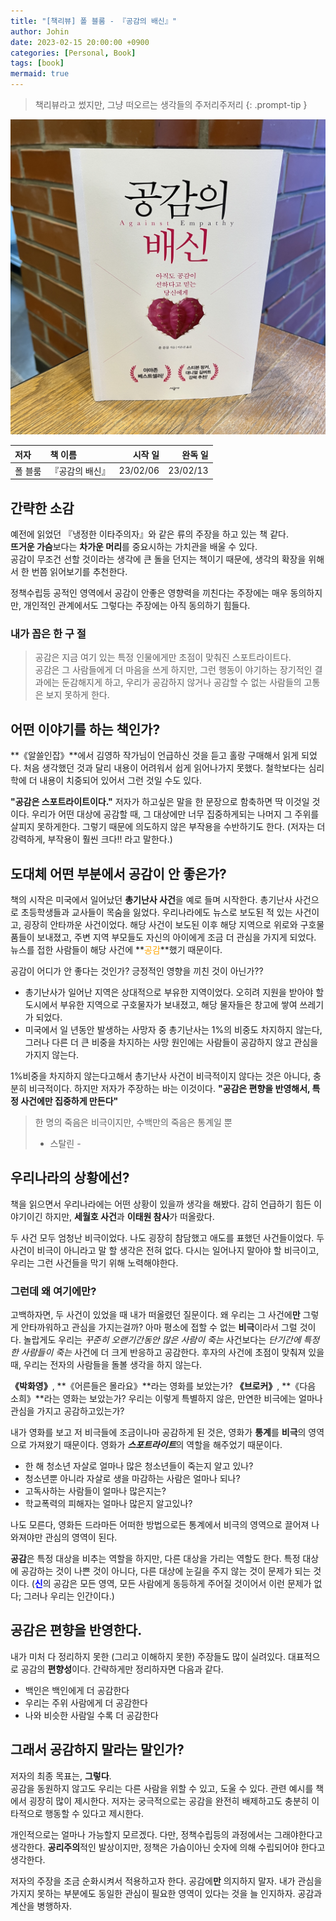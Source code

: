 ```yaml
---
title: "[책리뷰] 폴 블룸 - 『공감의 배신』"
author: Johin
date: 2023-02-15 20:00:00 +0900
categories: [Personal, Book]
tags: [book]
mermaid: true
---
```


> 책리뷰라고 썼지만, 그냥 떠오르는 생각들의 주저리주저리
{: .prompt-tip }

![book](/assets/img/20230215/book.JPG)

| 저자  | 책 이름  | 시작 일  | 완독 일  |
|:-----|:--------|-------:|--------:|
| 폴 블룸 | 『공감의 배신』 | 23/02/06 | 23/02/13 |

## 간략한 소감

예전에 읽었던 『냉정한 이타주의자』와 같은 류의 주장을 하고 있는 책 같다.  
**뜨거운 가슴**보다는 **차가운 머리**를 중요시하는 가치관을 배울 수 있다.  
공감이 무조건 선할 것이라는 생각에 큰 돌을 던지는 책이기 때문에, 생각의 확장을 위해서 한 번쯤 읽어보기를 추천한다.  

정책수립등 공적인 영역에서 공감이 안좋은 영향력을 끼친다는 주장에는 매우 동의하지만, 개인적인 관계에서도 그렇다는 주장에는 아직 동의하기 힘들다.

### 내가 꼽은 한 구 절

> 공감은 지금 여기 있는 특정 인물에게만 초점이 맞춰진 스포트라이트다.  
> 공감은 그 사람들에게 더 마음을 쓰게 하지만, 그런 행동이 야기하는 장기적인 결과에는 둔감해지게 하고, 우리가 공감하지 않거나 공감할 수 없는 사람들의 고통은 보지 못하게 한다.

## 어떤 이야기를 하는 책인가?

**《알쓸인잡》**에서 김영하 작가님이 언급하신 것을 듣고 홀랑 구매해서 읽게 되었다. 처음 생각했던 것과 달리 내용이 어려워서 쉽게 읽어나가지 못했다. 철학보다는 심리학에 더 내용이 치중되어 있어서 그런 것일 수도 있다.

**"공감은 스포트라이트이다."** 저자가 하고싶은 말을 한 문장으로 함축하면 딱 이것일 것이다. 우리가 어떤 대상에 공감할 때, 그 대상에만 너무 집중하게되는 나머지 그 주위를 살피지 못하게한다. 그렇기 때문에 의도하지 않은 부작용을 수반하기도 한다. (저자는 더 강력하게, 부작용이 훨씬 크다!! 라고 말한다.)

## 도대체 어떤 부분에서 공감이 안 좋은가?

책의 시작은 미국에서 일어났던 **총기난사 사건**을 예로 들며 시작한다. 총기난사 사건으로 초등학생들과 교사들이 목숨을 잃었다. 우리나라에도 뉴스로 보도된 적 있는 사건이고, 굉장히 안타까운 사건이었다. 해당 사건이 보도된 이후 해당 지역으로 위로와 구호물품들이 보내졌고, 주변 지역 부모들도 자신의 아이에게 조금 더 관심을 가지게 되었다. 뉴스를 접한 사람들이 해당 사건에 **<span style="color:orange">공감</span>**했기 때문이다.

공감이 어디가 안 좋다는 것인가? 긍정적인 영향을 끼친 것이 아닌가??

* 총기난사가 일어난 지역은 상대적으로 부유한 지역이었다. 오히려 지원을 받아야 할 도시에서 부유한 지역으로 구호물자가 보내졌고, 해당 물자들은 창고에 쌓여 쓰레기가 되었다.
* 미국에서 일 년동안 발생하는 사망자 중 총기난사는 1%의 비중도 차지하지 않는다, 그러나 다른 더 큰 비중을 차지하는 사망 원인에는 사람들이 공감하지 않고 관심을 가지지 않는다.

1%비중을 차지하지 않는다고해서 총기난사 사건이 비극적이지 않다는 것은 아니다, 충분히 비극적이다. 하지만 저자가 주장하는 바는 이것이다. **"공감은 편향을 반영해서, 특정 사건에만 집중하게 만든다"**

> 한 명의 죽음은 비극이지만, 수백만의 죽음은 통계일 뿐  
> - 스탈린 -

## 우리나라의 상황에선?

책을 읽으면서 우리나라에는 어떤 상황이 있을까 생각을 해봤다. 감히 언급하기 힘든 이야기이긴 하지만, **세월호 사건**과 **이태원 참사**가 떠올랐다.

두 사건 모두 엄청난 비극이었다. 나도 굉장히 참담했고 애도를 표했던 사건들이었다. 두 사건이 비극이 아니라고 말 할 생각은 전혀 없다. 다시는 일어나지 말아야 할 비극이고, 우리는 그런 사건들을 막기 위해 노력해야한다.

### 그런데 왜 여기에만?

고백하자면, 두 사건이 있었을 때 내가 떠올렸던 질문이다. 왜 우리는 그 사건에**만** 그렇게 안타까워하고 관심을 가지는걸까? 아마 평소에 접할 수 없는 **비극**이라서 그럴 것이다. 놀랍게도 우리는 *꾸준히 오랜기간동안 많은 사람이 죽는* 사건보다는 *단기간에 특정한 사람들이 죽는* 사건에 더 크게 반응하고 공감한다. 후자의 사건에 초점이 맞춰져 있을 때, 우리는 전자의 사람들을 돌볼 생각을 하지 않는다.

**《박화영》**, **《어른들은 몰라요》**라는 영화를 보았는가? **《브로커》**, **《다음 소희》**라는 영화는 보았는가? 우리는 이렇게 특별하지 않은, 만연한 비극에는 얼마나 관심을 가지고 공감하고있는가?

내가 영화를 보고 저 비극들에 조금이나마 공감하게 된 것은, 영화가 **통계**를 **비극**의 영역으로 가져왔기 때문이다. 영화가 ***스포트라이트***의 역할을 해주었기 때문이다.

* 한 해 청소년 자살로 얼마나 많은 청소년들이 죽는지 알고 있나?
* 청소년뿐 아니라 자살로 생을 마감하는 사람은 얼마나 되나?
* 고독사하는 사람들이 얼마나 많은지는?
* 학교폭력의 피해자는 얼마나 많은지 알고있나?

나도 모른다, 영화든 드라마든 어떠한 방법으로든 통계에서 비극의 영역으로 끌어져 나와져야만 관심의 영역이 된다.

**공감**은 특정 대상을 비추는 역할을 하지만, 다른 대상을 가리는 역할도 한다. 특정 대상에 공감하는 것이 나쁜 것이 아니다, 다른 대상에 눈길을 주지 않는 것이 문제가 되는 것이다. (<span style="color:blue">**신**</span>의 공감은 모든 영역, 모든 사람에게 동등하게 주어질 것이어서 이런 문제가 없다; 그러나 우리는 인간이다.)

## 공감은 편향을 반영한다.

내가 미처 다 정리하지 못한 (그리고 이해하지 못한) 주장들도 많이 실려있다. 대표적으로 공감의 **편향성**이다. 간략하게만 정리하자면 다음과 같다.

* 백인은 백인에게 더 공감한다
* 우리는 주위 사람에게 더 공감한다
* 나와 비슷한 사람일 수록 더 공감한다

## 그래서 공감하지 말라는 말인가?

저자의 최종 목표는, **그렇다**.  
공감을 동원하지 않고도 우리는 다른 사람을 위할 수 있고, 도울 수 있다. 관련 예시를 책에서 굉장히 많이 제시한다. 저자는 궁극적으로는 공감을 완전히 배제하고도 충분히 이타적으로 행동할 수 있다고 제시한다.

개인적으로는 얼마나 가능할지 모르겠다. 다만, 정책수립등의 과정에서는 그래야한다고 생각한다. **공리주의**적인 발상이지만, 정책은 가슴이아닌 숫자에 의해 수립되어야 한다고 생각한다.

저자의 주장을 조금 순화시켜서 적용하고자 한다. 공감에**만** 의지하지 말자. 내가 관심을 가지지 못하는 부분에도 동일한 관심이 필요한 영역이 있다는 것을 늘 인지하자. 공감과 계산을 병행하자.

